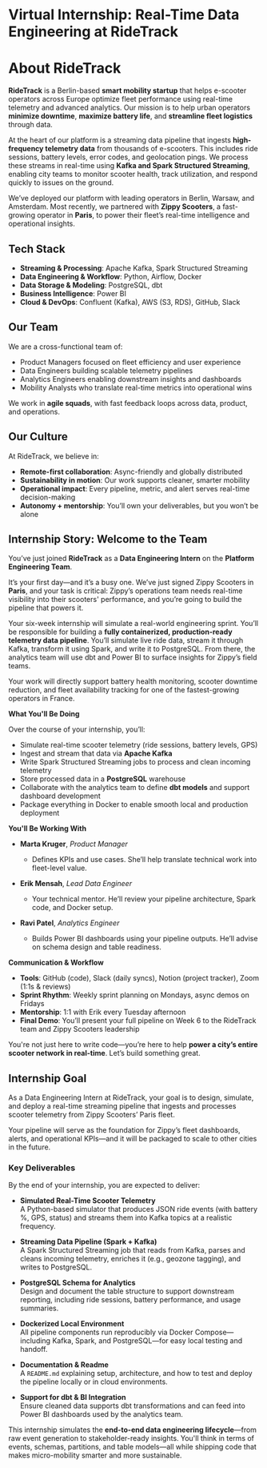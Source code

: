 # Virtual Internship: Real-Time Data Engineering at RideTrack

# About RideTrack

**RideTrack** is a Berlin-based **smart mobility startup** that helps e-scooter operators across Europe optimize fleet performance using real-time telemetry and advanced analytics. Our mission is to help urban operators **minimize downtime**, **maximize battery life**, and **streamline fleet logistics** through data.

At the heart of our platform is a streaming data pipeline that ingests **high-frequency telemetry data** from thousands of e-scooters. This includes ride sessions, battery levels, error codes, and geolocation pings. We process these streams in real-time using **Kafka and Spark Structured Streaming**, enabling city teams to monitor scooter health, track utilization, and respond quickly to issues on the ground.

We’ve deployed our platform with leading operators in Berlin, Warsaw, and Amsterdam. Most recently, we partnered with **Zippy Scooters**, a fast-growing operator in **Paris**, to power their fleet’s real-time intelligence and operational insights.


## Tech Stack

- **Streaming & Processing**: Apache Kafka, Spark Structured Streaming  
- **Data Engineering & Workflow**: Python, Airflow, Docker  
- **Data Storage & Modeling**: PostgreSQL, dbt  
- **Business Intelligence**: Power BI  
- **Cloud & DevOps**: Confluent (Kafka), AWS (S3, RDS), GitHub, Slack  


## Our Team

We are a cross-functional team of:

- Product Managers focused on fleet efficiency and user experience  
- Data Engineers building scalable telemetry pipelines  
- Analytics Engineers enabling downstream insights and dashboards  
- Mobility Analysts who translate real-time metrics into operational wins  

We work in **agile squads**, with fast feedback loops across data, product, and operations.


## Our Culture

At RideTrack, we believe in:

- **Remote-first collaboration**: Async-friendly and globally distributed  
- **Sustainability in motion**: Our work supports cleaner, smarter mobility  
- **Operational impact**: Every pipeline, metric, and alert serves real-time decision-making  
- **Autonomy + mentorship**: You’ll own your deliverables, but you won’t be alone


## Internship Story: Welcome to the Team

You’ve just joined **RideTrack** as a **Data Engineering Intern** on the **Platform Engineering Team**.

It’s your first day—and it’s a busy one. We’ve just signed Zippy Scooters in **Paris**, and your task is critical: Zippy’s operations team needs real-time visibility into their scooters' performance, and you’re going to build the pipeline that powers it.

Your six-week internship will simulate a real-world engineering sprint. You’ll be responsible for building a **fully containerized, production-ready telemetry data pipeline**. You’ll simulate live ride data, stream it through Kafka, transform it using Spark, and write it to PostgreSQL. From there, the analytics team will use dbt and Power BI to surface insights for Zippy’s field teams.

Your work will directly support battery health monitoring, scooter downtime reduction, and fleet availability tracking for one of the fastest-growing operators in France.

**What You'll Be Doing**

Over the course of your internship, you’ll:

- Simulate real-time scooter telemetry (ride sessions, battery levels, GPS)  
- Ingest and stream that data via **Apache Kafka**  
- Write Spark Structured Streaming jobs to process and clean incoming telemetry  
- Store processed data in a **PostgreSQL** warehouse  
- Collaborate with the analytics team to define **dbt models** and support dashboard development  
- Package everything in Docker to enable smooth local and production deployment

**You'll Be Working With**

- **Marta Kruger**, *Product Manager*  
  - Defines KPIs and use cases. She’ll help translate technical work into fleet-level value.

- **Erik Mensah**, *Lead Data Engineer*  
  - Your technical mentor. He’ll review your pipeline architecture, Spark code, and Docker setup.

- **Ravi Patel**, *Analytics Engineer*  
  - Builds Power BI dashboards using your pipeline outputs. He’ll advise on schema design and table readiness.

**Communication & Workflow**

- **Tools**: GitHub (code), Slack (daily syncs), Notion (project tracker), Zoom (1:1s & reviews)  
- **Sprint Rhythm**: Weekly sprint planning on Mondays, async demos on Fridays  
- **Mentorship**: 1:1 with Erik every Tuesday afternoon  
- **Final Demo**: You’ll present your full pipeline on Week 6 to the RideTrack team and Zippy Scooters leadership

You're not just here to write code—you’re here to help **power a city’s entire scooter network in real-time**. Let’s build something great.


## Internship Goal

As a Data Engineering Intern at RideTrack, your goal is to design, simulate, and deploy a real-time streaming pipeline that ingests and processes scooter telemetry from Zippy Scooters’ Paris fleet.

Your pipeline will serve as the foundation for Zippy’s fleet dashboards, alerts, and operational KPIs—and it will be packaged to scale to other cities in the future.

### Key Deliverables

By the end of your internship, you are expected to deliver:

- **Simulated Real-Time Scooter Telemetry**  
  A Python-based simulator that produces JSON ride events (with battery %, GPS, status) and streams them into Kafka topics at a realistic frequency.

- **Streaming Data Pipeline (Spark + Kafka)**  
  A Spark Structured Streaming job that reads from Kafka, parses and cleans incoming telemetry, enriches it (e.g., geozone tagging), and writes to PostgreSQL.

- **PostgreSQL Schema for Analytics**  
  Design and document the table structure to support downstream reporting, including ride sessions, battery performance, and usage summaries.

- **Dockerized Local Environment**  
  All pipeline components run reproducibly via Docker Compose—including Kafka, Spark, and PostgreSQL—for easy local testing and handoff.

- **Documentation & Readme**  
  A `README.md` explaining setup, architecture, and how to test and deploy the pipeline locally or in cloud environments.

- **Support for dbt & BI Integration**  
  Ensure cleaned data supports dbt transformations and can feed into Power BI dashboards used by the analytics team.

This internship simulates the **end-to-end data engineering lifecycle**—from raw event generation to stakeholder-ready insights. You'll think in terms of events, schemas, partitions, and table models—all while shipping code that makes micro-mobility smarter and more sustainable.

